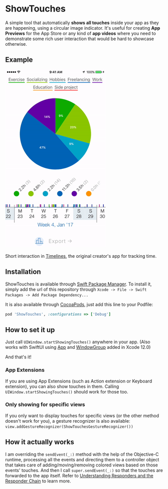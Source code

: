 # ShowTouches

A simple tool that automatically **shows all touches** inside your app as they are happening, using a circular image indicator. It's useful for creating **App Previews** for the App Store or any kind of **app videos** where you need to demonstrate some rich user interaction that would be hard to showcase otherwise.

## Example

<img src="ReadmeFiles/TouchesPreviewTimelines.gif" width="320px">

Short interaction in [Timelines](https://timelinesapp.io), the original creator's app for tracking time.

## Installation

ShowTouches is available through [Swift Package Manager](https://swift.org/package-manager/). To install it, simply add the url of this repository through `Xcode -> File -> Swift Packages -> Add Package Dependency...`

It is also available through [CocoaPods](http://cocoapods.org/), just add this line to your Podfile:

```ruby
pod 'ShowTouches', :configurations => ['Debug']
```

## How to set it up

Just call `UIWindow.startShowingTouches()` anywhere in your app. (Also works with SwiftUI using [App](https://developer.apple.com/documentation/swiftui/app) and [WindowGroup](https://developer.apple.com/documentation/swiftui/windowgroup) added in Xcode 12.0)

And that's it!

### App Extensions

If you are using App Extensions (such as Action extension or Keyboard extension), you can also show touches in them. Calling `UIWindow.startShowingTouches()` should work for those too.

### Only showing for specific views

If you only want to display touches for specific views (or the other method doesn't work for you), a gesture recognizer is also available: `view.addGestureRecognizer(ShowTouchesGestureRecognizer())`

## How it actually works

I am overriding the `sendEvent(_:)` method with the help of the Objective-C runtime, processing all the events and directing them to a controller object that takes care of adding/moving/removing colored views based on those events' touches. And then I call `super.sendEvent(_:)` so that the touches are forwarded to the app itself. Refer to [Understanding Responders and the Responder Chain](https://developer.apple.com/library/content/documentation/EventHandling/Conceptual/EventHandlingiPhoneOS/HandlngEventsUsingtheResponderChain.html) to learn more.
